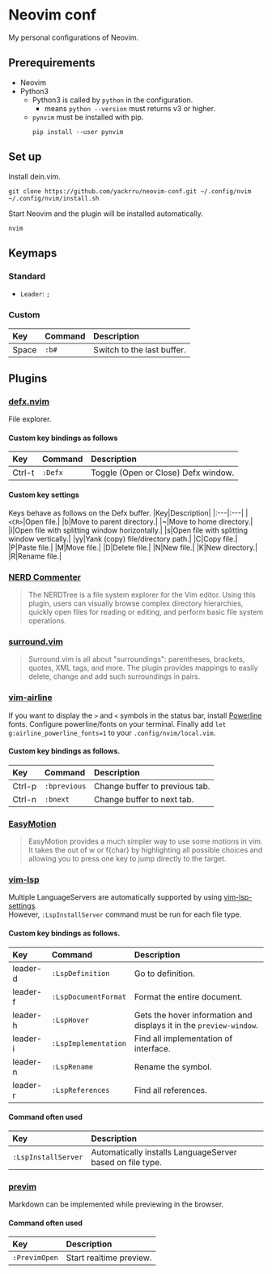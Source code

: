 # Neovim conf
My personal configurations of Neovim.

## Prerequirements
- Neovim
- Python3
  - Python3 is called by `python` in the configuration.
    - means `python --version` must returns v3 or higher.
  - `pynvim` must be installed with pip.
     ```
     pip install --user pynvim
     ```

## Set up
Install dein.vim.
```
git clone https://github.com/yackrru/neovim-conf.git ~/.config/nvim
~/.config/nvim/install.sh
```
Start Neovim and the plugin will be installed automatically.
```
nvim
```

## Keymaps
### Standard
- `Leader`: `;`
### Custom
|Key|Command|Description|
|:---|:---|:---|
|Space|`:b#`|Switch to the last buffer.|

## Plugins

### [defx.nvim](https://github.com/Shougo/defx.nvim)
File explorer.
#### Custom key bindings as follows
|Key|Command|Description|
|:---|:---|:---|
|Ctrl-t|`:Defx`|Toggle (Open or Close) Defx window.|
#### Custom key settings
Keys behave as follows on the Defx buffer.
|Key|Description|
|:---|:---|
|`<CR>`|Open file.|
|b|Move to parent directory.|
|~|Move to home directory.|
|i|Open file with splitting window horizontally.|
|s|Open file with splitting window vertically.|
|yy|Yank (copy) file/directory path.|
|C|Copy file.|
|P|Paste file.|
|M|Move file.|
|D|Delete file.|
|N|New file.|
|K|New directory.|
|R|Rename file.|

### [NERD Commenter](https://github.com/preservim/nerdcommenter)
>The NERDTree is a file system explorer for the Vim editor. Using this plugin, users can visually browse complex directory hierarchies, quickly open files for reading or editing, and perform basic file system operations.

### [surround.vim](https://github.com/tpope/vim-surround)
>Surround.vim is all about "surroundings": parentheses, brackets, quotes, XML tags, and more.
The plugin provides mappings to easily delete, change and add such surroundings in pairs.

### [vim-airline](https://github.com/vim-airline/vim-airline)
If you want to display the `>` and `<` symbols in the status bar, install [Powerline](https://github.com/powerline/fonts#quick-installation) fonts.
Configure powerline/fonts on your terminal.
Finally add `let g:airline_powerline_fonts=1` to your `.config/nvim/local.vim`.
#### Custom key bindings as follows.
|Key|Command|Description|
|:---|:---|:---|
|Ctrl-p|`:bprevious`|Change buffer to previous tab.|
|Ctrl-n|`:bnext`|Change buffer to next tab.|

### [EasyMotion](https://github.com/easymotion/vim-easymotion)
>EasyMotion provides a much simpler way to use some motions in vim. It takes the <number> out of <number>w or <number>f{char} by highlighting all possible choices and allowing you to press one key to jump directly to the target.

### [vim-lsp](https://github.com/prabirshrestha/vim-lsp)
Multiple LanguageServers are automatically supported by using [vim-lsp-settings](https://github.com/mattn/vim-lsp-settings).  
However, `:LspInstallServer` command must be run for each file type.
#### Custom key bindings as follows.
|Key|Command|Description|
|:---|:---|:---|
|leader-d|`:LspDefinition`|Go to definition.|
|leader-f|`:LspDocumentFormat`|Format the entire document.|
|leader-h|`:LspHover`|Gets the hover information and displays it in the `preview-window`.|
|leader-i|`:LspImplementation`|Find all implementation of interface.|
|leader-n|`:LspRename`|Rename the symbol.|
|leader-r|`:LspReferences`|Find all references.|
#### Command often used
|Key|Description|
|:---|:---|
|`:LspInstallServer`|Automatically installs LanguageServer based on file type.|

### [previm](https://github.com/previm/previm)
Markdown can be implemented while previewing in the browser.
#### Command often used
|Key|Description|
|:---|:---|
|`:PrevimOpen`|Start realtime preview.|
